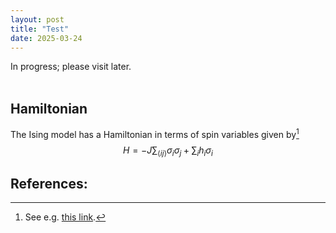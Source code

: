 ```yaml
---
layout: post
title: "Test"
date: 2025-03-24
---
```

<script id="MathJax-script" async src="https://cdn.jsdelivr.net/npm/mathjax@3/es5/tex-mml-chtml.js"></script>

In progress; please visit later.  
<br>
## Hamiltonian  
The Ising model has a Hamiltonian in terms of spin variables given by[^1]  
$$ H  = -J \sum_{\langle ij\rangle} \sigma_i\sigma_j + \sum_i h_i \sigma_i$$  

## References:  
[^1]: See e.g. [this link](https://en.wikipedia.org/wiki/Ising_model).
